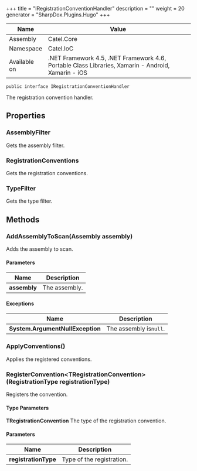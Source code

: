 

+++
title = "IRegistrationConventionHandler" 
description = ""
weight = 20
generator = "SharpDox.Plugins.Hugo"
+++

Name|Value
---|---
Assembly|Catel.Core
Namespace|Catel.IoC
Available on|.NET Framework 4.5, .NET Framework 4.6, Portable Class Libraries, Xamarin - Android, Xamarin - iOS

```
public interface IRegistrationConventionHandler
```

The registration convention handler.

## Properties

### AssemblyFilter

Gets the assembly filter.

### RegistrationConventions

Gets the registration conventions.

### TypeFilter

Gets the type filter.

## Methods

### AddAssemblyToScan(Assembly assembly)

Adds the assembly to scan.

#### Parameters

Name|Description
---|---
**assembly**|The assembly.

#### Exceptions

Name|Description
---|---
**System.ArgumentNullException**|The assembly is`null`.

### ApplyConventions()

Applies the registered conventions.

### RegisterConvention&lt;TRegistrationConvention&gt;(RegistrationType registrationType)

Registers the convention.

#### Type Parameters

**TRegistrationConvention**
The type of the registration convention.

#### Parameters

Name|Description
---|---
**registrationType**|Type of the registration.

